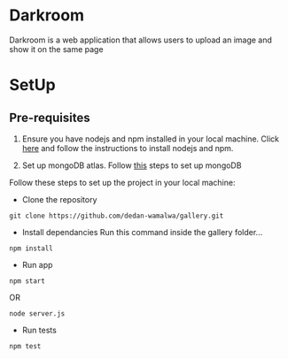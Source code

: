 # Darkroom

Darkroom is a web application that allows users to upload an image and show it on the same page

# SetUp

## Pre-requisites

1. Ensure you have nodejs and npm installed in your local machine. 
   Click [here](https://docs.npmjs.com/downloading-and-installing-node-js-and-npm) and follow the instructions to install nodejs and npm.

2. Set up mongoDB atlas. Follow [this](https://www.youtube.com/watch?v=KKyag6t98g8) steps to set up mongoDB

Follow these steps to set up the project in your local machine:

- Clone the repository
```
git clone https://github.com/dedan-wamalwa/gallery.git
```

- Install dependancies
Run this command inside the gallery folder...
```
npm install
```

- Run app

```
npm start 
```

OR

```
node server.js
```

- Run tests

```
npm test
```

